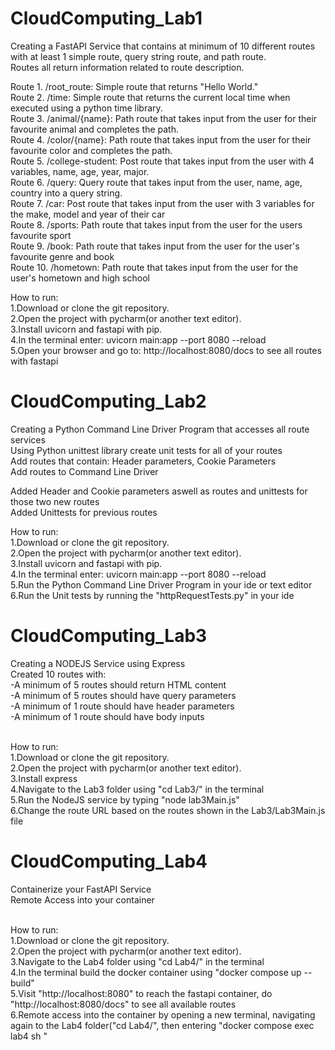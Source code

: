# CloudComputing_Lab1
Creating a FastAPI Service that contains at minimum of 10 different routes with at least 1 simple route, query string route, and path route. <br />
Routes all return information related to route description. <br />

Route 1. /root_route: Simple route that returns "Hello World." <br />
Route 2. /time: Simple route that returns the current local time when executed using a python time library. <br />
Route 3. /animal/{name}: Path route that takes input from the user for their favourite animal and completes the path. <br />
Route 4. /color/{name}: Path route that takes input from the user for their favourite color and completes the path. <br />
Route 5. /college-student: Post route that takes input from the user with 4 variables, name, age, year, major. <br />
Route 6. /query: Query route that takes input from the user, name, age, country into a query string. <br />
Route 7. /car: Post route that takes input from the user with 3 variables for the make, model and year of their car<br />
Route 8. /sports: Path route that takes input from the user for the users favourite sport <br />
Route 9. /book: Path route that takes input from the user for the user's favourite genre and book <br />
Route 10. /hometown: Path route that takes input from the user for the user's hometown and high school <br />


How to run: <br />
1.Download or clone the git repository. <br />
2.Open the project with pycharm(or another text editor). <br />
3.Install uvicorn and fastapi with pip. <br />
4.In the terminal enter: uvicorn main:app --port 8080 --reload <br />
5.Open your browser and go to: http://localhost:8080/docs to see all routes with fastapi <br />


# CloudComputing_Lab2
Creating a Python Command Line Driver Program that accesses all route services <br/>
Using Python unittest library create unit tests for all of your routes <br/>
Add routes that contain: Header parameters, Cookie Parameters <br/>
Add routes to Command Line Driver<br/>

Added Header and Cookie parameters aswell as routes and unittests for those two new routes<br/>
Added Unittests for previous routes<br/>

How to run: <br />
1.Download or clone the git repository. <br />
2.Open the project with pycharm(or another text editor). <br />
3.Install uvicorn and fastapi with pip. <br />
4.In the terminal enter: uvicorn main:app --port 8080 --reload <br />
5.Run the Python Command Line Driver Program in your ide or text editor <br />
6.Run the Unit tests by running the "httpRequestTests.py" in your ide <br />


# CloudComputing_Lab3 <br/>
Creating a NODEJS Service using Express <br/>
Created 10 routes with: <br />
-A minimum of 5 routes should return HTML content <br/>
-A minimum of 5 routes should have query parameters <br/>
-A minimum of 1 route should have header parameters <br/>
-A minimum of 1 route should have body inputs <br/>
<br/>

How to run: <br/>
1.Download or clone the git repository. <br />
2.Open the project with pycharm(or another text editor). <br />
3.Install express<br />
4.Navigate to the Lab3 folder using "cd Lab3/" in the terminal <br/>
5.Run the NodeJS service by typing "node lab3Main.js"<br/>
6.Change the route URL based on the routes shown in the Lab3/Lab3Main.js file<br/>


# CloudComputing_Lab4 <br/>
Containerize your FastAPI Service<br/>
Remote Access into your container<br/>
<br/>

How to run: <br/>
1.Download or clone the git repository. <br/>
2.Open the project with pycharm(or another text editor). <br/>
3.Navigate to the Lab4 folder using "cd Lab4/" in the terminal<br/>
4.In the terminal build the docker container using "docker compose up --build"<br/>
5.Visit "http://localhost:8080" to reach the fastapi container, do "http://localhost:8080/docs" to see all available routes<br/>
6.Remote access into the container by opening a new terminal, navigating again to the Lab4 folder("cd Lab4/", then entering "docker compose exec lab4 sh
"<br/>
